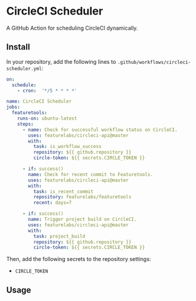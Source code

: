 # CircleCI Scheduler

A GitHub Action for scheduling CircleCI dynamically.

## Install

In your repository, add the following lines to `.github/workflows/circleci-scheduler.yml`:

```yaml
on:
  schedule:
    - cron:  '*/5 * * * *'

name: CircleCI Scheduler
jobs:
  featuretools:
    runs-on: ubuntu-latest
    steps:
      - name: Check for successful workflow status on CircleCI.
        uses: featurelabs/circleci-api@master
        with:
          task: is_workflow_success
          repository: ${{ github.repository }}
          circle-token: ${{ secrets.CIRCLE_TOKEN }}

      - if: success()
        name: Check for recent commit to Featuretools.
        uses: featurelabs/circleci-api@master
        with:
          task: is_recent_commit
          repository: featurelabs/featuretools
          recent: days=7

      - if: success()
        name: Trigger project build on CircleCI.
        uses: featurelabs/circleci-api@master
        with:
          task: project_build
          repository: ${{ github.repository }}
          circle-token: ${{ secrets.CIRCLE_TOKEN }}
```

Then, add the following secrets to the repository settings:
  - `CIRCLE_TOKEN`

## Usage
